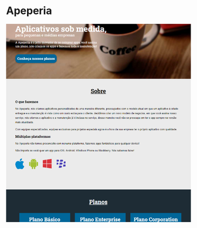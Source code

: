 # Apeperia

<img src=https://raw.githubusercontent.com/LeonarDev/Autoplay/main/1_front-end/apeperia/imagens/Screenshot_1.png>
